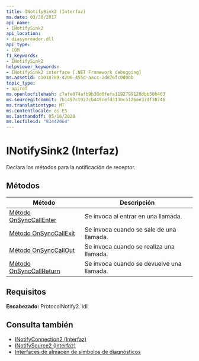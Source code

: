 ```yaml
---
title: INotifySink2 (Interfaz)
ms.date: 03/30/2017
api_name:
- INotifySink2
api_location:
- diasymreader.dll
api_type:
- COM
f1_keywords:
- INotifySink2
helpviewer_keywords:
- INotifySink2 interface [.NET Framework debugging]
ms.assetid: c1018789-4206-455d-aacc-2d876fc0d0bb
topic_type:
- apiref
ms.openlocfilehash: c7afe074afb9b38d6fefa1192799120dbb50b403
ms.sourcegitcommit: 7b1497c1927cb449cefd313bc5126ae37df30746
ms.translationtype: MT
ms.contentlocale: es-ES
ms.lasthandoff: 05/16/2020
ms.locfileid: "83442064"
---
```

# <a name="inotifysink2-interface"></a>INotifySink2 (Interfaz)
Declara los métodos para la notificación de receptor.  
  
## <a name="methods"></a>Métodos  
  
|Método|Descripción|  
|------------|-----------------|  
|[Método OnSyncCallEnter](inotifysink2-onsynccallenter-method.md)|Se invoca al entrar en una llamada.|  
|[Método OnSyncCallExit](inotifysink2-onsynccallexit-method.md)|Se invoca cuando se sale de una llamada.|  
|[Método OnSyncCallOut](inotifysink2-onsynccallout-method.md)|Se invoca cuando se realiza una llamada.|  
|[Método OnSyncCallReturn](inotifysink2-onsynccallreturn-method.md)|Se invoca cuando se devuelve una llamada.|  
  
## <a name="requirements"></a>Requisitos  
 **Encabezado:** ProtocolNotify2. idl  
  
## <a name="see-also"></a>Consulta también

- [INotifyConnection2 (Interfaz)](inotifyconnection2-interface.md)
- [INotifySource2 (Interfaz)](inotifysource2-interface.md)
- [Interfaces de almacén de símbolos de diagnósticos](diagnostics-symbol-store-interfaces.md)

